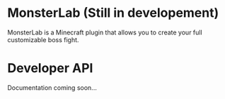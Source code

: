 # MonsterLab (Still in developement)
MonsterLab is a Minecraft plugin that allows you to create your full customizable boss fight.

# Developer API
Documentation coming soon...
